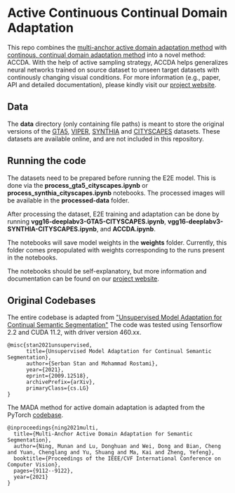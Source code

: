 # Active Continuous Continual Domain Adaptation

This repo combines the [multi-anchor active domain adaptation method](https://github.com/munanning/MADA) with [continous, continual domain adaptation method]((https://arxiv.org/abs/2009.12518)) into a novel method: ACCDA. With the help of active sampling strategy, ACCDA helps generalizes neural networks trained on source dataset to unseen target datasets with continously changing visual conditions. For more information (e.g., paper, API and detailed documentation), please kindly visit our [project website](http://accda.s3-website-us-west-1.amazonaws.com/).

## Data

The **data** directory (only containing file paths) is meant to store the original versions of the [GTA5](https://download.visinf.tu-darmstadt.de/data/from_games/), [VIPER](https://arxiv.org/abs/1709.07322), 
[SYNTHIA](http://synthia-dataset.net/) and [CITYSCAPES](https://www.cityscapes-dataset.com/) datasets. These datasets are available online, and are not included in this repository.

## Running the code

The datasets need to be prepared before running the E2E model. This is done via the **process_gta5_cityscapes.ipynb** or **process_synthia_cityscapes.ipynb**
notebooks. The processed images will be available in the **processed-data** folder.

After processing the dataset, E2E training and adaptation can be done by running
**vgg16-deeplabv3-GTA5-CITYSCAPES.ipynb**, **vgg16-deeplabv3-SYNTHIA-CITYSCAPES.ipynb**, and **ACCDA.ipynb**. 

The notebooks will save model weights in the **weights** folder. Currently, this folder comes prepopulated with weights corresponding 
to the runs present in the notebooks. 

The notebooks should be self-explanatory, but more information and documentation can be found on our [project website](http://accda.s3-website-us-west-1.amazonaws.com/). 

## Original Codebases

The entire codebase is adapted from ["Unsupervised Model Adaptation for Continual Semantic Segmentation"](https://arxiv.org/abs/2009.12518)
The code was tested using Tensorflow 2.2 and CUDA 11.2, with driver version 460.xx. 
```
@misc{stan2021unsupervised,
      title={Unsupervised Model Adaptation for Continual Semantic Segmentation}, 
      author={Serban Stan and Mohammad Rostami},
      year={2021},
      eprint={2009.12518},
      archivePrefix={arXiv},
      primaryClass={cs.LG}
}
```

The MADA method for active domain adaptation is adapted from the PyTorch [codebase](https://github.com/munanning/MADA).
```
@inproceedings{ning2021multi,
  title={Multi-Anchor Active Domain Adaptation for Semantic Segmentation},
  author={Ning, Munan and Lu, Donghuan and Wei, Dong and Bian, Cheng and Yuan, Chenglang and Yu, Shuang and Ma, Kai and Zheng, Yefeng},
  booktitle={Proceedings of the IEEE/CVF International Conference on Computer Vision},
  pages={9112--9122},
  year={2021}
}
```
